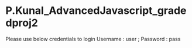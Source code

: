 # P.Kunal_AdvancedJavascript_gradedproj2

Please use below credentials to login 
Username : user ;
Password : pass

